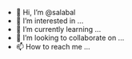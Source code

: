 - 👋 Hi, I’m @salabal
- 👀 I’m interested in ...
- 🌱 I’m currently learning ...
- 💞️ I’m looking to collaborate on ...
- 📫 How to reach me ...

<!---
salabal/salabal is a ✨ special ✨ repository because its `README.md` (this file) appears on your GitHub profile.
You can click the Preview link to take a look at your changes.
--->
